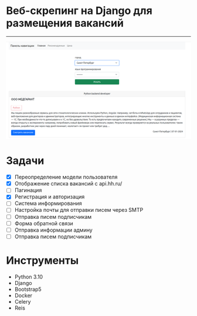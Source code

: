 # Веб-скрепинг на Django для размещения вакансий
<hr>


![alt text](screenshots/first.png)

# Задачи

- [x] Переопределение модели пользователя
- [x] Отображение списка вакансий с api.hh.ru/
- [ ] Пагинация
- [x] Регистрация и авторизация
- [ ] Система информирования
- [ ] Настройка почты для отправки писем через SMTP 
- [ ] Отправка писем подписчикам
- [ ] Форма обратной связи
- [ ] Отправка информации админу
- [ ] Отправка писем подписчикам

#  Инструменты
- Python 3.10
- Django
- Bootstrap5
- Docker
- Celery
- Reis

